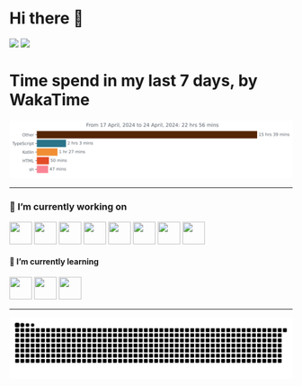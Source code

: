# Hi there 👋

<div>
  <img height="190em" src="https://github-readme-stats.vercel.app/api?username=malacration&show_icons=true&include_all_commits=false&count_private=true&theme=dark"/>
  <img height="190em" class="style=" src="https://github-readme-stats.vercel.app/api/top-langs/?username=malacration&layout=compact&langs_count=8&theme=dark&hide=css,html,javascript"/>
</div>



# Time spend in my last 7 days, by WakaTime
<img src="https://github.com/malacration/malacration/blob/main/images/stat.svg" alt="wakaTime svg"/>


---


### 🔭 I’m currently working on

<div>
  <img src="https://cdn.jsdelivr.net/gh/devicons/devicon/icons/spring/spring-original.svg" width="40" height="40"/>
  <img src="https://cdn.jsdelivr.net/gh/devicons/devicon/icons/kotlin/kotlin-original.svg" width="40" height="40"/>
  <img src="https://cdn.jsdelivr.net/gh/devicons/devicon/icons/java/java-original.svg" width="40" height="40"/>
  <img src="https://cdn.jsdelivr.net/gh/devicons/devicon/icons/angularjs/angularjs-plain.svg" width="40" height="40"/>
  <img src="https://cdn.jsdelivr.net/gh/devicons/devicon/icons/apachekafka/apachekafka-original.svg" width="40" height="40"/>
  <img src="https://cdn.jsdelivr.net/gh/devicons/devicon/icons/kubernetes/kubernetes-plain.svg" width="40" height="40"/>
  <img src="https://cdn.jsdelivr.net/gh/devicons/devicon/icons/postgresql/postgresql-original.svg" width="40" height="40"/>
  <img src="https://cdn.jsdelivr.net/gh/devicons/devicon/icons/mongodb/mongodb-original-wordmark.svg" width="40" height="40"/>
</div>

#### 🌱 I’m currently learning

<div>
  <img src="https://cdn.jsdelivr.net/gh/devicons/devicon/icons/electron/electron-original.svg" width="40" height="40"/> <img src="https://cdn.jsdelivr.net/gh/devicons/devicon/icons/ansible/ansible-original-wordmark.svg" width="40" height="40"/> <img src="https://cdn.jsdelivr.net/gh/devicons/devicon/icons/terraform/terraform-original.svg" width="40" height="40"/>
</div>   
          
--------
<picture>
  <source media="(prefers-color-scheme: dark)" srcset="https://raw.githubusercontent.com/malacration/malacration/output/github-snake-dark.svg">
  <source media="(prefers-color-scheme: light)" srcset="https://raw.githubusercontent.com/malacration/malacration/output/github-snake.svg">
  <img alt="github contribution grid snake animation" src="https://raw.githubusercontent.com/malacration/malacration/output/github-snake.svg">
</picture>

<!--
Here are some ideas to get you started:

- 👯 I’m looking to collaborate on ...
- 🤔 I’m looking for help with ...
- 💬 Ask me about ...
- 📫 How to reach me: ...
- 😄 Pronouns: ...
- ⚡ Fun fact: ...
-->
